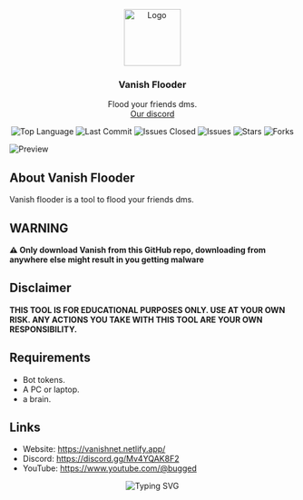 <p align="center">
  <a href="https://github.com/vanishgg/vanish-recode">
    <img src="https://i.ibb.co/G9ctsGQ/nigga.png" alt="Logo" width="100" height="100">
  </a>
  <h3 align="center">Vanish Flooder</h3>
  <p align="center">
    Flood your friends dms.
    <br/>
    <a href="https://discord.gg/Mv4YQAK8F2">Our discord</a>
  </p>
</p>



<p align="center">
  <img src="https://img.shields.io/github/languages/top/vanishgg/vanish-flooder" alt="Top Language">
  <img src="https://img.shields.io/github/last-commit/vanishgg/vanish-flooder" alt="Last Commit">
  <img src="https://img.shields.io/github/issues-closed/vanishgg/vanish-flooder" alt="Issues Closed">
  <img src="https://img.shields.io/github/issues/vanishgg/vanish-flooder" alt="Issues">
  <img src="https://img.shields.io/github/stars/vanishgg/vanish-flooder" alt="Stars">
  <img src="https://img.shields.io/github/forks/vanishgg/vanish-flooder" alt="Forks">
</p>
<p><img src="https://i.postimg.cc/282DLwSX/image-63.webp" alt="Preview"></p>

<h2 id="about">About Vanish Flooder</h2>
<p>Vanish flooder is a tool to flood your friends dms.</p>

<h2>WARNING</h2>
<p><strong>⚠️ Only download Vanish from this GitHub repo, downloading from anywhere else might result in you getting malware</strong></p>

<h2>Disclaimer</h2>
<p><strong>THIS TOOL IS FOR EDUCATIONAL PURPOSES ONLY. USE AT YOUR OWN RISK. ANY ACTIONS YOU TAKE WITH THIS TOOL ARE YOUR OWN RESPONSIBILITY.</strong></p>

<h2>Requirements</h2>
<ul>
  <li>Bot tokens.</li>
  <li>A PC or laptop.</li>
  <li>a brain.</li>
</ul>


<h2>Links</h2>
<ul>
  <li>Website: <a href="https://vanishnet.netlify.app/">https://vanishnet.netlify.app/</a></li>
  <li>Discord: <a href="https://discord.gg/Mv4YQAK8F2">https://discord.gg/Mv4YQAK8F2</a></li>
  <li>YouTube: <a href="https://www.youtube.com/@kqfo">https://www.youtube.com/@bugged</a></li>
</ul>



<p align="center">
  <img src="https://readme-typing-svg.demolab.com?font=Fira+Code&weight=600&pause=1000&color=7B00FF&center=true&vCenter=true&width=380&lines=Vanish+flooder;Flood+your+friends+dms;made+by+virtual" alt="Typing SVG">
</p>
